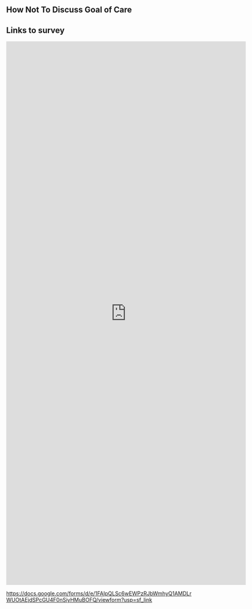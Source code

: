 ## How Not To Discuss Goal of Care


## Links to survey
<iframe src="https://docs.google.com/forms/d/e/1FAIpQLSc6wEWPzRJbWmhyQ1AMDLrWUOtAEjdSPcGU4F0nSiyHMuBOFQ/viewform?embedded=true" width="640" height="1451" frameborder="0" marginheight="0" marginwidth="0">Loading…</iframe>

https://docs.google.com/forms/d/e/1FAIpQLSc6wEWPzRJbWmhyQ1AMDLrWUOtAEjdSPcGU4F0nSiyHMuBOFQ/viewform?usp=sf_link
